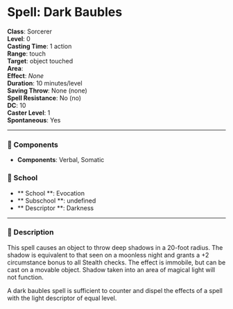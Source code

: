 
# Spell: Dark Baubles
**Class**: Sorcerer  
**Level**: 0  
**Casting Time**: 1 action  
**Range**: touch  
**Target**: object touched  
**Area**:   
**Effect**: _None_  
**Duration**: 10 minutes/level  
**Saving Throw**: None (none)  
**Spell Resistance**: No (no)  
**DC**: 10  
**Caster Level**: 1  
**Spontaneous**: Yes

---

### 🔮 Components
- **Components**: Verbal, Somatic

### 🏫 School
- ** School **: Evocation
- ** Subschool **: undefined
- ** Descriptor **: Darkness
---

### 📜 Description
This spell causes an object to throw deep shadows in a 20-foot radius. The shadow is equivalent to that seen on a moonless night and grants a +2 circumstance bonus to all Stealth checks. The effect is immobile, but can be cast on a movable object. Shadow taken into an area of magical light will not function.

A dark baubles spell is sufficient to counter and dispel the effects of a spell with the light descriptor of equal level.
